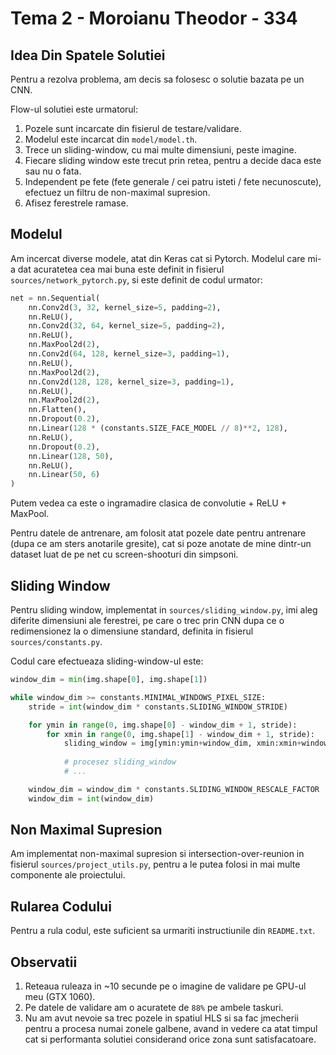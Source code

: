 # Tema 2 - Moroianu Theodor - 334

## Idea Din Spatele Solutiei

Pentru a rezolva problema, am decis sa folosesc o solutie bazata pe un CNN.

Flow-ul solutiei este urmatorul:

 1. Pozele sunt incarcate din fisierul de testare/validare.
 2. Modelul este incarcat din `model/model.th`.
 3. Trece un sliding-window, cu mai multe dimensiuni, peste imagine.
 4. Fiecare sliding window este trecut prin retea, pentru a decide daca este sau nu o fata.
 5. Independent pe fete (fete generale / cei patru isteti / fete necunoscute), efectuez un filtru de non-maximal supresion.
 6. Afisez ferestrele ramase.

## Modelul

Am incercat diverse modele, atat din Keras cat si Pytorch. Modelul care mi-a dat acuratetea cea mai buna este definit in fisierul `sources/network_pytorch.py`, si este definit de codul urmator:

```Python
net = nn.Sequential(
    nn.Conv2d(3, 32, kernel_size=5, padding=2),
    nn.ReLU(),
    nn.Conv2d(32, 64, kernel_size=5, padding=2),
    nn.ReLU(),
    nn.MaxPool2d(2),
    nn.Conv2d(64, 128, kernel_size=3, padding=1),
    nn.ReLU(),
    nn.MaxPool2d(2),
    nn.Conv2d(128, 128, kernel_size=3, padding=1),
    nn.ReLU(),
    nn.MaxPool2d(2),
    nn.Flatten(),
    nn.Dropout(0.2),
    nn.Linear(128 * (constants.SIZE_FACE_MODEL // 8)**2, 128),
    nn.ReLU(),
    nn.Dropout(0.2),
    nn.Linear(128, 50),
    nn.ReLU(),
    nn.Linear(50, 6)
)
```

Putem vedea ca este o ingramadire clasica de convolutie + ReLU + MaxPool.

Pentru datele de antrenare, am folosit atat pozele date pentru antrenare (dupa ce am sters anotarile gresite), cat si poze anotate de mine dintr-un dataset luat de pe net cu screen-shooturi din simpsoni.

## Sliding Window

Pentru sliding window, implementat in `sources/sliding_window.py`, imi aleg diferite dimensiuni ale ferestrei, pe care o trec prin CNN dupa ce o redimensionez la o dimensiune standard, definita in fisierul `sources/constants.py`.

Codul care efectueaza sliding-window-ul este:

```Python
window_dim = min(img.shape[0], img.shape[1])

while window_dim >= constants.MINIMAL_WINDOWS_PIXEL_SIZE:
    stride = int(window_dim * constants.SLIDING_WINDOW_STRIDE)

    for ymin in range(0, img.shape[0] - window_dim + 1, stride):
        for xmin in range(0, img.shape[1] - window_dim + 1, stride):
            sliding_window = img[ymin:ymin+window_dim, xmin:xmin+window_dim, :]
            
            # procesez sliding_window
            # ...

    window_dim = window_dim * constants.SLIDING_WINDOW_RESCALE_FACTOR
    window_dim = int(window_dim)
```

## Non Maximal Supresion

Am implementat non-maximal supresion si intersection-over-reunion in fisierul `sources/project_utils.py`, pentru a le putea folosi in mai multe componente ale proiectului.

## Rularea Codului

Pentru a rula codul, este suficient sa urmariti instructiunile din `README.txt`.

## Observatii

 1. Reteaua ruleaza in ~10 secunde pe o imagine de validare pe GPU-ul meu (GTX 1060).
 2. Pe datele de validare am o acuratete de `88%` pe ambele taskuri.
 3. Nu am avut nevoie sa trec pozele in spatiul HLS si sa fac jmecherii pentru a procesa numai zonele galbene, avand in vedere ca atat timpul cat si performanta solutiei considerand orice zona sunt satisfacatoare.